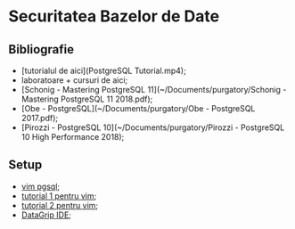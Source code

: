 # Securitatea Bazelor de Date

## Bibliografie
- [tutorialul de aici](PostgreSQL Tutorial.mp4);
- laboratoare + cursuri de aici;
- [Schonig - Mastering PostgreSQL 11](~/Documents/purgatory/Schonig - Mastering PostgreSQL 11 2018.pdf);
- [Obe - PostgreSQL](~/Documents/purgatory/Obe - PostgreSQL 2017.pdf);
- [Pirozzi - PostgreSQL 10](~/Documents/purgatory/Pirozzi - PostgreSQL 10 High Performance 2018);

## Setup
- [vim pgsql](https://github.com/lifepillar/pgsql.vim);
- [tutorial 1 pentru vim](https://unencumberedbyfacts.com/2016/01/04/psql-vim-happy-face/);
- [tutorial 2 pentru vim](https://collectiveidea.com/blog/archives/2014/01/08/a-postgresql-sandbox-using-vim-and-tmux);
- [DataGrip IDE](https://www.jetbrains.com/datagrip/);
